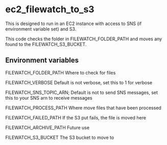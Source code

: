 # ec2_filewatch_to_s3

This is designed to run in an EC2 instance with access to SNS (if environment variable set) and S3.

This code checks the folder in FILEWATCH_FOLDER_PATH and moves any found to the FILEWATCH_S3_BUCKET.

## Environment variables

FILEWATCH_FOLDER_PATH
Where to check for files

FILEWATCH_VERBOSE
Default is not verbose, set this to 1 for verbose

FILEWATCH_SNS_TOPIC_ARN;
Default is not to send SNS messages, set this to your SNS arn to receive messages

FILEWATCH_PROCESS_PATH
Where move files that have been processed

FILEWATCH_FAILED_PATH
If the S3 put fails, the file is moved here

FILEWATCH_ARCHIVE_PATH
Future use

FILEWATCH_S3_BUCKET
The S3 bucket to move to
